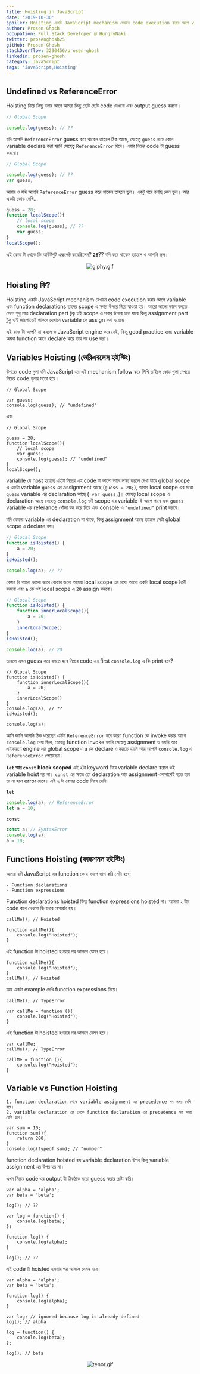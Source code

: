 ```yaml
---
title: Hoisting in JavaScript
date: '2019-10-30'
spoiler: Hoisting একটি JavaScript mechanism যেখানে code execution করার আগে variable এবং function declarations তাদের scope এ সবার উপরে নিয়ে যাওয়া হয়।
author: Prosen Ghosh
occupation: Full Stack Developer @ HungryNaki
twitter: prosenghosh25
gitHub: Prosen-Ghosh
stackOverflow: 3290456/prosen-ghosh
linkedin: prosen-ghosh
category: JavaScript
tags: 'JavaScript,Hoisting'
---
```


## Undefined vs ReferenceError

Hoisting নিয়ে কিছু বলার আগে আমরা কিছু ছোট ছোট code দেখবো এবং output guess করবো। 

```js
// Global Scope

console.log(guess); // ??
```

যদি আপনি `ReferenceError` guess করে থাকেন তাহলে ঠিক আছে, যেহেতু `guess` নামে কোন variable declare করা হয়নি সেহেতু `ReferenceError` দিবে। এবার নিচের code টা guess করবো। 

```js
// Global Scope

console.log(guess); // ??
var guess;
```
আবার ও যদি আপনি `ReferenceError` guess করে থাকেন তাহলে ভুল। একটু পরে বলছি কেন ভুল। আর একটা কোড দেখি...

```js
guess = 28;
function localScope(){
    // local scope
    console.log(guess); // ??
    var guess;
}
localScope();
```
এই কোড টা থেকে কি আউটপুট এক্সপেক্ট করেছিলেন? **`28`**?? যদি করে থাকেন তাহলে ও আপনি ভুল। 

<p align="center">
  <img src="./giphy.gif" alt="giphy.gif" />
</p>

## Hoisting কি?

Hoisting একটি JavaScript mechanism যেখানে code execution করার আগে variable এবং function declarations তাদের [scope] এ সবার উপরে নিয়ে যাওয়া হয়। আরো ভালো ভাবে বলতে গেলে শুধু মাত্র declaration part টুকু ওই scope এ সবার উপরে চলে যাবে কিন্তু assignment part টুকু ওই জায়গাতেই থাকবে যেখানে variable কে assign করা হয়েছে। 

এই কাজ টা আপনি না করলে ও JavaScript engine করে নেই, কিন্তু good practice হচ্ছে variable অথবা function আগে declare করে তার পর use করা। 

## Variables Hoisting (ভেরিএবলেস হইস্টিং)

উপরের code গুলা যদি JavaScript এর এই mechanism follow করে লিখি তাইলে কোড গুলা দেখতে নিচের code গুলার মতো হবে। 

```js{3}
// Global Scope

var guess;
console.log(guess); // "undefined"
```
এবং 

```js{6}
// Global Scope

guess = 28;
function localScope(){
    // local scope
    var guess;
    console.log(guess); // "undefined"
}
localScope();
```

variable যে host হয়েছে এইটা নিচের এই code টা ভালো ভাবে লক্ষ্য করলে দেখা যাবে global scope এ একটা variable `guess` এর assignment আছে (`guess = 28;`), আবার local scope এর মধ্যে `guess` variable এর  declaration আছে (` var guess;`)।  যেহেতু local scope এ declaration আছে সেহেতু `console.log` ওই scope এর variable-ই আগে পাবে এবং `guess` variable এর referance খোঁজা বন্ধ করে দিবে এবং console এ `"undefined"` print করবে। 


যদি কোনো variable এর declaration না থাকে, কিন্তু assignment আছে তাহলে সেটা global scope এ declare হয়। 

```js
// Glocal Scope
function isHoisted() {
    a = 20;
}
isHoisted();

console.log(a); // ??
```
বেপার টা আরো ভালো ভাবে বোঝার জন্যে আমরা local scope এর মধ্যে আরো একটা local scope তৈরী করবো এবং **`a`** কে ওই local scope এ `20` assign করবো। 

```js
// Glocal Scope
function isHoisted() {
    function innerLocalScope(){
        a = 20;
    }
    innerLocalScope()
}
isHoisted();

console.log(a); // 20
```

তাহলে এখন guess করে বলতে হবে নিচের code এর first `console.log` এ কি print হবে?

```js{8}
// Glocal Scope
function isHoisted() {
    function innerLocalScope(){
        a = 20;
    }
    innerLocalScope()
}
console.log(a); // ??
isHoisted();

console.log(a);
```

আমি জানি আপনি ঠিক ধরেছেন এইটা `ReferenceError` হবে কারণ function কে invoke করার আগে `console.log` দেয়া ছিল, যেহেতু function invoke হয়নি সেহেতু assignment ও হয়নি আর এইকারণে engine এর global scope এ **`a`** কে declare ও করতে হয়নি আর আপনি `console.log` এ `ReferenceError` পেয়েছেন। 

**`let` আর `const` block scoped** এই ২টা keyword দিয়ে variable declare করলে ওই variable hoist হয় না। `const` এর ক্ষত্রে তো declaration আর assignment একসাথেই হতে হবে তা না হলে error দেবে। এই ২ টা বেপার code লিখে দেখি। 

**`let`**
```js
console.log(a); // ReferenceError
let a = 10;
```

**`const`**
```js
const a; // SyntaxError
console.log(a);
a = 10;
```

## Functions Hoisting (ফাঙ্কশনস হইস্টিং)

আমরা যদি JavaScript এর function কে ২ ভাগে ভাগ করি সেটা হবে:

    - Function declarations
    - Function expressions

Function declarations hoisted কিন্তু function expressions hoisted না। আমরা ২ টার code করে দেখবো কি ভাবে বেপারটা হয়। 

```js{1}
callMe(); // Hoisted

function callMe(){
    console.log("Hoisted");
}
```

এই function টা hoisted হওয়ার পর আসলে যেমন হবে। 

```js{4}
function callMe(){
    console.log("Hoisted");
}
callMe(); // Hoisted
```

আর একটা example দেখি function expressions নিয়ে। 

```js{1}
callMe(); // TypeError

var callMe = function (){
    console.log("Hoisted");
}
```

এই function টা hoisted হওয়ার পর আসলে যেমন হবে।

```js{1,4,5,6}
var callMe;
callMe(); // TypeError

callMe = function (){
    console.log("Hoisted");
}
```

## Variable vs Function Hoisting

    1. function declaration থেকে variable assignment এর precedence সব সময় বেশি হবে। 
    2. variable declaration এর থেকে function declaration এর precedence সব সময় বেশি হবে। 

```js{1}
var sum = 10;
function sum(){
	return 200;
}
console.log(typeof sum); // "number"
```

function declaration hoisted হয় variable declaration উপর কিন্তু variable assignment এর উপর হয় না। 

এখন নিচের code এর output টা ঠিকঠাক মতো guess করার চেষ্টা করি। 

```js{4,14}
var alpha = 'alpha';
var beta = 'beta';

log(); // ??

var log = function() {
    console.log(beta);
};

function log() {
    console.log(alpha);
}

log(); // ??
```

এই code টা hoisted হওয়ার পর আসলে যেমন হবে।

```js{9,15}
var alpha = 'alpha';
var beta = 'beta';

function log() {
    console.log(alpha);
}

var log; // ignored because log is already defined
log(); // alpha

log = function() {
    console.log(beta);
};

log(); // beta
```

<p align="center">
  <img src="./tenor.gif" alt="tenor.gif" />
</p>

[scope]: </javascript/understanding-scope-in-javascript>